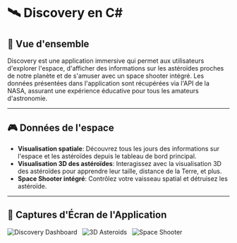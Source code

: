 <h1>🛰️ Discovery en C#</h1>

<h2>🌌 Vue d'ensemble</h2>
<p>Discovery est une application immersive qui permet aux utilisateurs d'explorer l'espace, d'afficher des informations sur les astéroïdes proches de notre planète et de s'amuser avec un space shooter intégré. Les données présentées dans l'application sont récupérées via l'API de la NASA, assurant une expérience éducative pour tous les amateurs d'astronomie.</p>

---

<h2>🎮 Données de l'espace</h2>
<ul>
  <li><strong>Visualisation spatiale</strong>: Découvrez tous les jours des informations sur l'espace et les astéroïdes depuis le tableau de bord principal.</li>
  <li><strong>Visualisation 3D des astéroïdes</strong>: Interagissez avec la visualisation 3D des astéroïdes pour apprendre leur taille, distance de la Terre, et plus.</li>
  <li><strong>Space Shooter intégré</strong>: Contrôlez votre vaisseau spatial et détruisez les astéroïde.</li>
</ul>

---

<h2>📸 Captures d'Écran de l'Application</h2>
    <img src="https://i.ibb.co/7rKZsk5/Capture10.png" alt="Discovery Dashboard" />
    &nbsp;
    <img src="https://i.ibb.co/X3WmmfD/Capture11.png" alt="3D Asteroids" />
    &nbsp;
    <img src="https://i.ibb.co/0yVmnFZ/Capture12.png" alt="Space Shooter" />
